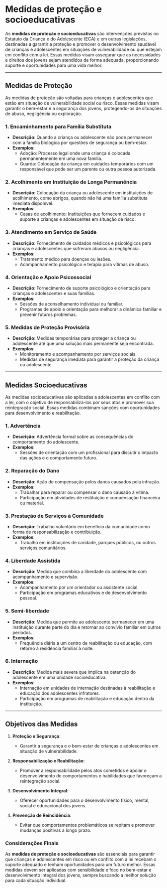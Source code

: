 # Medidas de proteção e socioeducativas
As **medidas de proteção e socioeducativas** são intervenções previstas no Estatuto da Criança e do Adolescente (ECA) e em outras legislações, destinadas a garantir a proteção e promover o desenvolvimento saudável de crianças e adolescentes em situações de vulnerabilidade ou que estejam em conflito com a lei. Essas medidas visam assegurar que as necessidades e direitos dos jovens sejam atendidos de forma adequada, proporcionando suporte e oportunidades para uma vida melhor.

---

## **Medidas de Proteção**

As medidas de proteção são voltadas para crianças e adolescentes que estão em situação de vulnerabilidade social ou risco. Essas medidas visam garantir o bem-estar e a segurança dos jovens, protegendo-os de situações de abuso, negligência ou exploração.

### **1. Encaminhamento para Família Substituta**

- **Descrição**: Quando a criança ou adolescente não pode permanecer com a família biológica por questões de segurança ou bem-estar.
- **Exemplos**:
  - Adoção: Processo legal onde uma criança é colocada permanentemente em uma nova família.
  - Guarda: Colocação da criança em cuidados temporários com um responsável que pode ser um parente ou outra pessoa autorizada.

### **2. Acolhimento em Instituição de Longa Permanência**

- **Descrição**: Colocação da criança ou adolescente em instituições de acolhimento, como abrigos, quando não há uma família substituta imediata disponível.
- **Exemplos**:
  - Casas de acolhimento: Instituições que fornecem cuidados e suporte a crianças e adolescentes em situação de risco.

### **3. Atendimento em Serviço de Saúde**

- **Descrição**: Fornecimento de cuidados médicos e psicológicos para crianças e adolescentes que sofreram abusos ou negligência.
- **Exemplos**:
  - Tratamento médico para doenças ou lesões.
  - Acompanhamento psicológico e terapia para vítimas de abuso.

### **4. Orientação e Apoio Psicossocial**

- **Descrição**: Fornecimento de suporte psicológico e orientação para crianças e adolescentes e suas famílias.
- **Exemplos**:
  - Sessões de aconselhamento individual ou familiar.
  - Programas de apoio e orientação para melhorar a dinâmica familiar e prevenir futuros problemas.

### **5. Medidas de Proteção Provisória**

- **Descrição**: Medidas temporárias para proteger a criança ou adolescente até que uma solução mais permanente seja encontrada.
- **Exemplos**:
  - Monitoramento e acompanhamento por serviços sociais.
  - Medidas de segurança imediata para garantir a proteção da criança ou adolescente.

---

## **Medidas Socioeducativas**

As medidas socioeducativas são aplicadas a adolescentes em conflito com a lei, com o objetivo de responsabilizá-los por seus atos e promover sua reintegração social. Essas medidas combinam sanções com oportunidades para desenvolvimento e reabilitação.

### **1. Advertência**

- **Descrição**: Advertência formal sobre as consequências do comportamento do adolescente.
- **Exemplos**:
  - Sessões de orientação com um profissional para discutir o impacto das ações e o comportamento futuro.

### **2. Reparação do Dano**

- **Descrição**: Ação de compensação pelos danos causados pela infração.
- **Exemplos**:
  - Trabalhar para reparar ou compensar o dano causado à vítima.
  - Participação em atividades de restituição e compensação financeira ou material.

### **3. Prestação de Serviços à Comunidade**

- **Descrição**: Trabalho voluntário em benefício da comunidade como forma de responsabilização e contribuição.
- **Exemplos**:
  - Trabalho em instituições de caridade, parques públicos, ou outros serviços comunitários.

### **4. Liberdade Assistida**

- **Descrição**: Medida que combina a liberdade do adolescente com acompanhamento e supervisão.
- **Exemplos**:
  - Acompanhamento por um orientador ou assistente social.
  - Participação em programas educativos e de desenvolvimento pessoal.

### **5. Semi-liberdade**

- **Descrição**: Medida que permite ao adolescente permanecer em uma instituição durante parte do dia e retornar ao convívio familiar em outros períodos.
- **Exemplos**:
  - Frequência diária a um centro de reabilitação ou educação, com retorno à residência familiar à noite.

### **6. Internação**

- **Descrição**: Medida mais severa que implica na detenção do adolescente em uma unidade socioeducativa.
- **Exemplos**:
  - Internação em unidades de internação destinadas à reabilitação e educação dos adolescentes infratores.
  - Participação em programas de reabilitação e educação dentro da instituição.

---

## **Objetivos das Medidas**

1. **Proteção e Segurança**:
   - Garantir a segurança e o bem-estar de crianças e adolescentes em situação de vulnerabilidade.

2. **Responsabilização e Reabilitação**:
   - Promover a responsabilidade pelos atos cometidos e apoiar o desenvolvimento de comportamentos e habilidades que favoreçam a reintegração social.

3. **Desenvolvimento Integral**:
   - Oferecer oportunidades para o desenvolvimento físico, mental, social e educacional dos jovens.

4. **Prevenção de Reincidência**:
   - Evitar que comportamentos problemáticos se repitam e promover mudanças positivas a longo prazo.

### **Considerações Finais**

As **medidas de proteção e socioeducativas** são essenciais para garantir que crianças e adolescentes em risco ou em conflito com a lei recebam o suporte adequado e tenham oportunidades para um futuro melhor. Essas medidas devem ser aplicadas com sensibilidade e foco no bem-estar e desenvolvimento integral dos jovens, sempre buscando a melhor solução para cada situação individual.